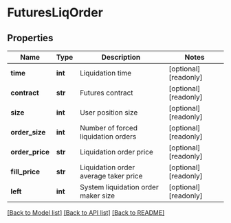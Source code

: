 # FuturesLiqOrder

## Properties
Name | Type | Description | Notes
------------ | ------------- | ------------- | -------------
**time** | **int** | Liquidation time | [optional] [readonly] 
**contract** | **str** | Futures contract | [optional] [readonly] 
**size** | **int** | User position size | [optional] [readonly] 
**order_size** | **int** | Number of forced liquidation orders | [optional] [readonly] 
**order_price** | **str** | Liquidation order price | [optional] [readonly] 
**fill_price** | **str** | Liquidation order average taker price | [optional] [readonly] 
**left** | **int** | System liquidation order maker size | [optional] [readonly] 

[[Back to Model list]](../README.md#documentation-for-models) [[Back to API list]](../README.md#documentation-for-api-endpoints) [[Back to README]](../README.md)


